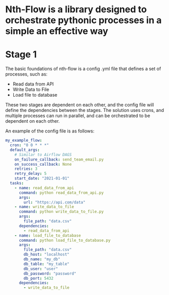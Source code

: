 # Nth-Flow is a library designed to orchestrate pythonic processes in a simple an effective way

# Stage 1

The basic foundations of nth-flow is a config .yml file that defines a set of
processes, such as:

- Read data from API
- Write Data to File
- Load file to database

These two stages are dependent on each other, and the config file will define
the dependencies between the stages. The solution uses crons, and multiple processes
can run in parallel, and can be orchestrated to be dependent on each other.

An example of the config file is as follows:

```yaml
my_example_flow:
  cron: "0 0 * * *"
  default_args:
    # Similar to Airflow DAGS
    on_failure_callback: send_team_email.py
    on_success_callback: None
    retries: 3
    retry_delay: 5
    start_date: "2021-01-01"
  tasks:
    - name: read_data_from_api
      command: python read_data_from_api.py
      args:
        url: "https://api.com/data"
    - name: write_data_to_file
      command: python write_data_to_file.py
      args:
        file_path: "data.csv"
      dependencies:
        - read_data_from_api
    - name: load_file_to_database
      command: python load_file_to_database.py
      args:
        file_path: "data.csv"
        db_host: "localhost"
        db_name: "my_db"
        db_table: "my_table"
        db_user: "user"
        db_password: "password"
        db_port: 5432
      dependencies:
        - write_data_to_file
```